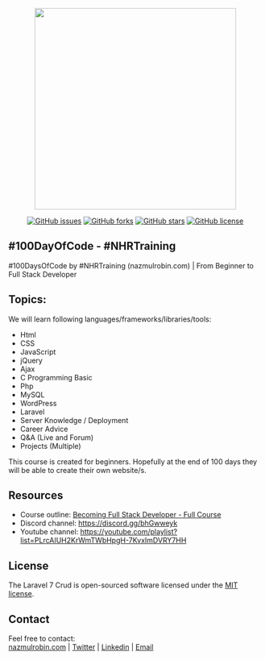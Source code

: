 <p align="center"><a href="https://nazmulrobin.com" target="_blank"><img src="http://laravel.nazmulrobin.com/images/nhrrob/nhrblog-logo-white.png" width="400"></a></p>

<p align="center">
<a href="https://github.com/nhrrob/100daysofcode/issues"><img alt="GitHub issues" src="https://img.shields.io/github/issues/nhrrob/100daysofcode"></a>
<a href="https://github.com/nhrrob/100daysofcode/network"><img alt="GitHub forks" src="https://img.shields.io/github/forks/nhrrob/100daysofcode"></a>
<a href="https://github.com/nhrrob/100daysofcode/stargazers"><img alt="GitHub stars" src="https://img.shields.io/github/stars/nhrrob/100daysofcode"></a>
<a href="https://github.com/nhrrob/100daysofcode/blob/master/LICENSE.md"><img alt="GitHub license" src="https://img.shields.io/github/license/nhrrob/100daysofcode"></a>

</p>


## #100DayOfCode - #NHRTraining 
#100DaysOfCode by #NHRTraining (nazmulrobin.com) | From Beginner to Full Stack Developer

 
## Topics:
We will learn following languages/frameworks/libraries/tools:

- Html
- CSS
- JavaScript
- jQuery
- Ajax
- C Programming Basic
- Php
- MySQL
- WordPress
- Laravel 
- Server Knowledge / Deployment
- Career Advice
- Q&A (Live and Forum)
- Projects (Multiple)

This course is created for beginners. Hopefully at the end of 100 days they will be able to create their own website/s.


## Resources
- Course outline: <a href="https://docs.google.com/document/d/1tn_vQSNrRcmjQT9lnGYsXus9geX1fJwGQ_XXjOBymZo/edit">Becoming Full Stack Developer - Full Course</a>
- Discord channel: <a href="https://discord.gg/bhGwweyk">https://discord.gg/bhGwweyk</a>  
- Youtube channel: <a href="https://youtube.com/playlist?list=PLrcAIUH2KrWmTWbHpgH-7KvxImDVRY7HH">https://youtube.com/playlist?list=PLrcAIUH2KrWmTWbHpgH-7KvxImDVRY7HH</a> 


## License

The Laravel 7 Crud is open-sourced software licensed under the [MIT license](https://opensource.org/licenses/MIT).


## Contact

Feel free to contact:  
<a href="https://www.nazmulrobin.com/">nazmulrobin.com</a> | <a href="https://twitter.com/nhr_rob">Twitter</a> | <a href="https://www.linkedin.com/in/nhrrob/">Linkedin</a> | <a href="mailto:robin.sust08@gmail.com">Email</a>
